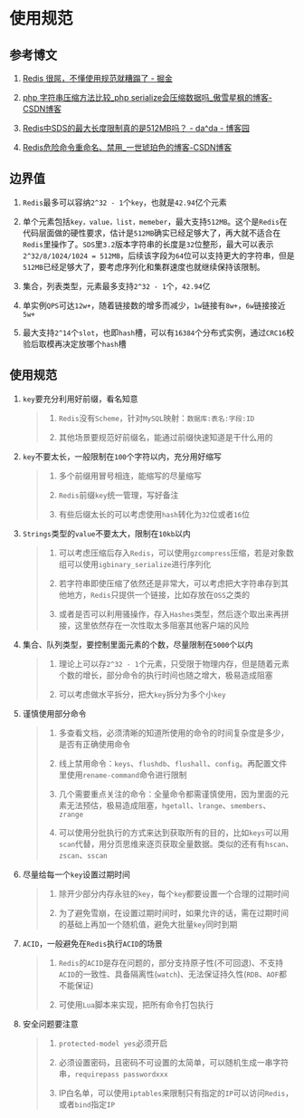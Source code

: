 # 使用规范

## 参考博文

1. [Redis 很屌，不懂使用规范就糟蹋了 - 掘金](https://juejin.cn/post/7037025652515536927)

2. [php 字符串压缩方法比较_php serialize会压缩数据吗_傲雪星枫的博客-CSDN博客](https://blog.csdn.net/fdipzone/article/details/18368577)

3. [Redis中SDS的最大长度限制真的是512MB吗？ - da^da - 博客园](https://www.cnblogs.com/to-make-life-better/p/16015630.html)

4. [Redis危险命令重命名、禁用_一世琥珀色的博客-CSDN博客](https://blog.csdn.net/weixin_zjmgly/article/details/53692106)

## 边界值

1. `Redis`最多可以容纳`2^32 - 1`个`key`，也就是`42.94`亿个元素

2. 单个元素包括`key，value，list，memeber`，最大支持`512MB`。这个是`Redis`在代码层面做的硬性要求，估计是`512MB`确实已经足够大了，再大就不适合在`Redis`里操作了。`SDS`里`3.2`版本字符串的长度是`32`位整形，最大可以表示`2^32/8/1024/1024 = 512MB`，后续该字段为`64`位可以支持更大的字符串，但是`512MB`已经足够大了，要考虑序列化和集群速度也就继续保持该限制。

3. 集合，列表类型，元素最多支持`2^32 - 1`个，`42.94`亿

4. 单实例`QPS`可达`12w+`，随着链接数的增多而减少，`1w`链接有`8w+`，`6w`链接接近`5w+`

5. 最大支持`2^14`个`slot`，也即`hash`槽，可以有`16384`个分布式实例，通过`CRC16`校验后取模再决定放哪个`hash`槽

## 使用规范

1. `key`要充分利用好前缀，看名知意
   
   > 1. `Redis`没有`Scheme`，针对`MySQL`映射：`数据库:表名:字段:ID`
   > 
   > 2. 其他场景要规范好前缀名，能通过前缀快速知道是干什么用的

2. `key`不要太长，一般限制在`100`个字符以内，充分用好缩写
   
   > 1. 多个前缀用冒号相连，能缩写的尽量缩写
   > 
   > 2. `Redis`前缀`key`统一管理，写好备注
   > 
   > 3. 有些后缀太长的可以考虑使用`hash`转化为`32`位或者`16`位

3. `Strings`类型的`value`不要太大，限制在`10kb`以内
   
   > 1. 可以考虑压缩后存入`Redis`，可以使用`gzcompress`压缩，若是对象数组可以使用`igbinary_serialize`进行序列化
   > 
   > 2. 若字符串即使压缩了依然还是非常大，可以考虑把大字符串存到其他地方，`Redis`只提供一个链接，比如存放在`OSS`之类的
   > 
   > 3. 或者是否可以利用骚操作，存入`Hashes`类型，然后逐个取出来再拼接，这里依然存在一次性取太多阻塞其他客户端的风险

4. 集合、队列类型，要控制里面元素的个数，尽量限制在`5000`个以内
   
   > 1. 理论上可以存`2^32 - 1`个元素，只受限于物理内存，但是随着元素个数的增长，部分命令的执行时间也随之增大，极易造成阻塞
   > 
   > 2. 可以考虑做水平拆分，把大`key`拆分为多个小`key`

5. 谨慎使用部分命令
   
   > 1. 多查看文档，必须清晰的知道所使用的命令的时间复杂度是多少，是否有正确使用命令
   > 
   > 2. 线上禁用命令：`keys`、`flushdb`、`flushall`、`config`。再配置文件里使用`rename-command`命令进行限制
   > 
   > 3. 几个需要重点关注的命令：全量命令都需谨慎使用，因为里面的元素无法预估，极易造成阻塞，`hgetall`、`lrange`、`smembers`、`zrange`
   > 
   > 4. 可以使用分批执行的方式来达到获取所有的目的，比如`keys`可以用`scan`代替，用分页思维来逐页获取全量数据。类似的还有有`hscan`、`zscan`、`sscan`

6. 尽量给每一个`key`设置过期时间
   
   > 1. 除开少部分内存永驻的`key`，每个`key`都要设置一个合理的过期时间
   > 
   > 2. 为了避免雪崩，在设置过期时间时，如果允许的话，需在过期时间的基础上再加一个随机值，避免大批量`key`同时到期

7. `ACID`，一般避免在`Redis`执行`ACID`的场景
   
   > 1. `Redis`的`ACID`是存在问题的，部分支持原子性(不可回退)、不支持`ACID`的一致性、具备隔离性(`watch`)、无法保证持久性(`RDB`、`AOF`都不能保证)
   > 
   > 2. 可使用`Lua`脚本来实现，把所有命令打包执行

8. 安全问题要注意
   
   > 1. `protected-model yes`必须开启
   > 
   > 2. 必须设置密码，且密码不可设置的太简单，可以随机生成一串字符串，`requirepass passwordxxx`
   > 
   > 3. IP白名单，可以使用`iptables`来限制只有指定的`IP`可以访问`Redis`，或者`bind`指定`IP`